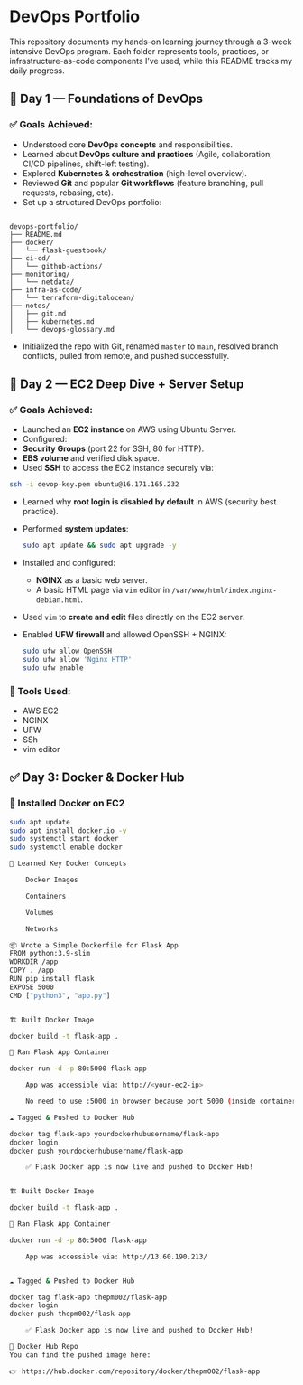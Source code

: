 # DevOps Portfolio

This repository documents my hands-on learning journey through a 3-week intensive DevOps program. Each folder represents tools, practices, or infrastructure-as-code components I’ve used, while this README tracks my daily progress.


## 📅 Day 1 — Foundations of DevOps


### ✅ Goals Achieved:
- Understood core **DevOps concepts** and responsibilities.
- Learned about **DevOps culture and practices** (Agile, collaboration, CI/CD pipelines, shift-left testing).
- Explored **Kubernetes & orchestration** (high-level overview).
- Reviewed **Git** and popular **Git workflows** (feature branching, pull requests, rebasing, etc).
- Set up a structured DevOps portfolio:
```

devops-portfolio/
├── README.md
├── docker/
│   └── flask-guestbook/
├── ci-cd/
│   └── github-actions/
├── monitoring/
│   └── netdata/
├── infra-as-code/
│   └── terraform-digitalocean/
├── notes/
│   ├── git.md
│   ├── kubernetes.md
│   └── devops-glossary.md

````
- Initialized the repo with Git, renamed `master` to `main`, resolved branch conflicts, pulled from remote, and pushed successfully.


## 📅 Day 2 — EC2 Deep Dive + Server Setup


### ✅ Goals Achieved:
- Launched an **EC2 instance** on AWS using Ubuntu Server.
- Configured:
- **Security Groups** (port 22 for SSH, 80 for HTTP).
- **EBS volume** and verified disk space.
- Used **SSH** to access the EC2 instance securely via:
```bash
ssh -i devop-key.pem ubuntu@16.171.165.232
````

* Learned why **root login is disabled by default** in AWS (security best practice).
* Performed **system updates**:

  ```bash
  sudo apt update && sudo apt upgrade -y
  ```
* Installed and configured:

  * **NGINX** as a basic web server.
  * A basic HTML page via `vim` editor in `/var/www/html/index.nginx-debian.html`.
* Used `vim` to **create and edit** files directly on the EC2 server.
* Enabled **UFW firewall** and allowed OpenSSH + NGINX:

  ```bash
  sudo ufw allow OpenSSH
  sudo ufw allow 'Nginx HTTP'
  sudo ufw enable
  ```

### 🔧 Tools Used:

* AWS EC2
* NGINX
* UFW
* SSh
* vim editor

## ✅ Day 3: Docker & Docker Hub

### 🐳 Installed Docker on EC2
```bash
sudo apt update
sudo apt install docker.io -y
sudo systemctl start docker
sudo systemctl enable docker

🧠 Learned Key Docker Concepts

    Docker Images

    Containers

    Volumes

    Networks

📦 Wrote a Simple Dockerfile for Flask App
FROM python:3.9-slim
WORKDIR /app
COPY . /app
RUN pip install flask
EXPOSE 5000
CMD ["python3", "app.py"]


🏗️ Built Docker Image

docker build -t flask-app .

🚀 Ran Flask App Container

docker run -d -p 80:5000 flask-app

    App was accessible via: http://<your-ec2-ip>

    No need to use :5000 in browser because port 5000 (inside container) was mapped to port 80 (on EC2).

☁️ Tagged & Pushed to Docker Hub

docker tag flask-app yourdockerhubusername/flask-app
docker login
docker push yourdockerhubusername/flask-app

    ✅ Flask Docker app is now live and pushed to Docker Hub!


🏗️ Built Docker Image

docker build -t flask-app .

🚀 Ran Flask App Container

docker run -d -p 80:5000 flask-app

    App was accessible via: http://13.60.190.213/


☁️ Tagged & Pushed to Docker Hub

docker tag flask-app thepm002/flask-app
docker login
docker push thepm002/flask-app

    ✅ Flask Docker app is now live and pushed to Docker Hub!

🔗 Docker Hub Repo
You can find the pushed image here:

👉 https://hub.docker.com/repository/docker/thepm002/flask-app
